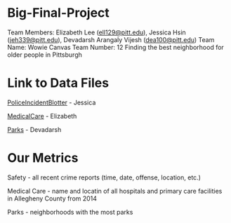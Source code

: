 # Big-Final-Project

Team Members: Elizabeth Lee (ell129@pitt.edu), Jessica Hsin (jeh339@pitt.edu), Devadarsh Arangaly Vijesh (dea100@pitt.edu)
Team Name: Wowie
Canvas Team Number: 12
Finding the best neighborhood for older people in Pittsburgh

# Link to Data Files
[PoliceIncidentBlotter](https://data.wprdc.org/dataset/police-incident-blotter/resource/1797ead8-8262-41cc-9099-cbc8a161924b) - Jessica

[MedicalCare](https://data.wprdc.org/dataset/allegheny-county-primary-care-facilities/resource/a11c31cf-a116-4076-8475-c4f185358c2d) - Elizabeth

[Parks](https://data.wprdc.org/dataset/parks) - Devadarsh

# Our Metrics
Safety - all recent crime reports (time, date, offense, location, etc.)

Medical Care - name and locatin of all hospitals and primary care facilities in Allegheny County from 2014

Parks - neighborhoods with the most parks
